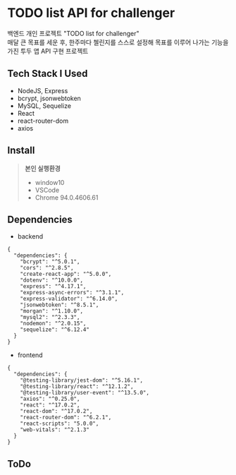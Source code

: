 # TODO list API for challenger

백엔드 개인 프로젝트 "TODO list for challenger"<br>
매달 큰 목표를 세운 후, 한주마다 첼린지를 스스로 설정해 목표를 이루어 나가는 기능을 가진 투두 앱 API 구현 프로젝트

## Tech Stack I Used

- NodeJS, Express
- bcrypt, jsonwebtoken
- MySQL, Sequelize
- React
- react-router-dom
- axios

## Install

> **본인 실행환경**
>
> - window10
> - VSCode
> - Chrome 94.0.4606.61

## Dependencies

- backend

```
{
  "dependencies": {
    "bcrypt": "^5.0.1",
    "cors": "^2.8.5",
    "create-react-app": "^5.0.0",
    "dotenv": "^10.0.0",
    "express": "^4.17.1",
    "express-async-errors": "^3.1.1",
    "express-validator": "^6.14.0",
    "jsonwebtoken": "^8.5.1",
    "morgan": "^1.10.0",
    "mysql2": "^2.3.3",
    "nodemon": "^2.0.15",
    "sequelize": "^6.12.4"
  }
}
```

- frontend

```
{
  "dependencies": {
    "@testing-library/jest-dom": "^5.16.1",
    "@testing-library/react": "^12.1.2",
    "@testing-library/user-event": "^13.5.0",
    "axios": "^0.25.0",
    "react": "^17.0.2",
    "react-dom": "^17.0.2",
    "react-router-dom": "^6.2.1",
    "react-scripts": "5.0.0",
    "web-vitals": "^2.1.3"
  }
}
```

## ToDo
